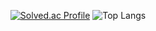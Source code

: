 <div align=center>
  
  [![Solved.ac Profile](http://mazassumnida.wtf/api/v2/generate_badge?boj=leaprealm)](https://solved.ac/leaprealm) 
  ![Top Langs](https://github-readme-stats.vercel.app/api/top-langs/?username=leaprealm&layout=compact&theme=dark)
  
</div>

